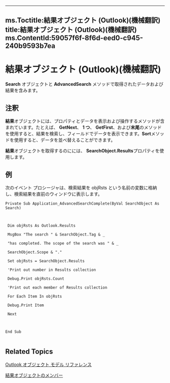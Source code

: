 

---
ms.Toctitle:結果オブジェクト (Outlook)(機械翻訳)
title:結果オブジェクト (Outlook)(機械翻訳)
ms.ContentId:59057f6f-8f6d-eed0-c945-240b9593b7ea
---
# 結果オブジェクト (Outlook)(機械翻訳)




**Search**
オブジェクトと **AdvancedSearch** メソッドで取得されたデータおよび結果を含みます。

## 注釈
**結果**オブジェクトには、プロパティとデータを表示および操作するメソッドが含まれています。たとえば、 **GetNext**、 **1 つ**、 **GetFirst**、および**末尾**のメソッドを使用すると、結果を検索し、フィールドでデータを表示できます。**Sort**メソッドを使用すると、データを並べ替えることができます。



**結果**オブジェクトを取得するのにには、 **SearchObject.Results**プロパティを使用します。



## 例
次のイベント プロシージャは、検索結果を objRsts という名前の変数に格納し、検索結果を直前のウィンドウに表示します。

```sourcecode
Private Sub Application_AdvancedSearchComplete(ByVal SearchObject As Search) 
 
 
 
 Dim objRsts As Outlook.Results 
 
 MsgBox "The search " & SearchObject.Tag & _ 
 
 "has completed. The scope of the search was " & _ 
 
 SearchObject.Scope & "." 
 
 Set objRsts = SearchObject.Results 
 
 'Print out number in Results collection 
 
 Debug.Print objRsts.Count 
 
 'Print out each member of Results collection 
 
 For Each Item In objRsts 
 
 Debug.Print Item 
 
 Next 
 
 
 
End Sub 
 

```




## Related Topics

[Outlook オブジェクト モデル リファレンス](73221b13-d8d8-99b8-3394-b95dbbfd5ddc.md)

[結果オブジェクトのメンバー](650f59fb-0dbd-3f5f-b289-2dfe9e33c20e.md)





